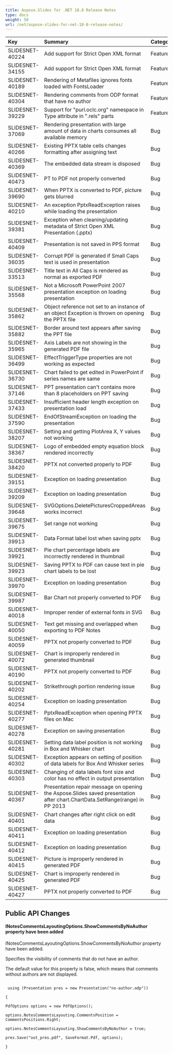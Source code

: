 ```yaml
---
title: Aspose.Slides for .NET 18.8 Release Notes
type: docs
weight: 50
url: /net/aspose-slides-for-net-18-8-release-notes/
---
```


|**Key**|**Summary**|**Category**|
| :- | :- | :- |
|SLIDESNET-40224|Add support for Strict Open XML format|Feature|
|SLIDESNET-34155|Add support for Strict Open XML format|Feature|
|SLIDESNET-40189|Rendering of Metafiles ignores fonts loaded with FontsLoader|Feature|
|SLIDESNET-40304|Rendering comments from ODP format that have no author|Feature|
|SLIDESNET-39229|Support for "purl.oclc.org" namespace in Type attribute in ".rels" parts|Feature|
|SLIDESNET-37069|Rendering presentation with large amount of data in charts consumes all available memory|Bug|
|SLIDESNET-40266|Existing PPTX table cells changes formatting after assigning text|Bug|
|SLIDESNET-40369|The embedded data stream is disposed|Bug|
|SLIDESNET-40473|PT to PDF not properly converted|Bug|
|SLIDESNET-39690|When PPTX is converted to PDF, picture gets blurred|Bug|
|SLIDESNET-40210|An exception PptxReadException raises while loading the presentation|Bug|
|SLIDESNET-39381|Exception when cleaning/updating metadata of Strict Open XML Presentation (.pptx)|Bug|
|SLIDESNET-40409|Presentation is not saved in PPS format|Bug|
|SLIDESNET-36035|Corrupt PDF is generated if Small Caps text is used in presentation|Bug|
|SLIDESNET-33513|Title text in All Caps is rendered as normal as exported PDF|Bug|
|SLIDESNET-35568|Not a Microsoft PowerPoint 2007 presentation exception on loading presentation|Bug|
|SLIDESNET-35862|Object reference not set to an instance of an object Exception is thrown on opening the PPTX file|Bug|
|SLIDESNET-35882|Border around text appears after saving the PPT file|Bug|
|SLIDESNET-35965|Axis Labels are not showing in the generated PDF file|Bug|
|SLIDESNET-36499|EffectTriggerType properties are not working as expected|Bug|
|SLIDESNET-36730|Chart failed to get edited in PowerPoint if series names are same|Bug|
|SLIDESNET-37146|PPT presentation can't contains more than 8 placeholders on PPT saving|Bug|
|SLIDESNET-37433|Insufficient header length exception on presentation load|Bug|
|SLIDESNET-37590|EndOfStreamException on loading the presentation|Bug|
|SLIDESNET-38207|Setting and getting PlotArea X, Y values not working|Bug|
|SLIDESNET-38367|Logo of embedded empty equation block rendered incorrectly|Bug|
|SLIDESNET-38420|PPTX not converted properly to PDF|Bug|
|SLIDESNET-39151|Exception on loading presentation|Bug|
|SLIDESNET-39209|Exception on loading presentation|Bug|
|SLIDESNET-39648|SVGOptions.DeletePicturesCroppedAreas works incorrect|Bug|
|SLIDESNET-39675|Set range not working|Bug|
|SLIDESNET-39913|Data Format label lost when saving pptx|Bug|
|SLIDESNET-39921|Pie chart percentage labels are incorrectly rendered in thumbnail|Bug|
|SLIDESNET-39923|Saving PPTX to PDF can cause text in pie chart labels to be lost|Bug|
|SLIDESNET-39970|Exception on loading presentation|Bug|
|SLIDESNET-39987|Bar Chart not properly converted to PDF|Bug|
|SLIDESNET-40018|Improper render of external fonts in SVG|Bug|
|SLIDESNET-40050|Text get missing and overlapped when exporting to PDF Notes|Bug|
|SLIDESNET-40059|PPTX not properly converted to PDF|Bug|
|SLIDESNET-40072|Chart is improperly rendered in generated thumbnail|Bug|
|SLIDESNET-40190|PPTX not properly converted to PDF|Bug|
|SLIDESNET-40202|Strikethrough portion rendering issue|Bug|
|SLIDESNET-40254|Exception on loading presentation|Bug|
|SLIDESNET-40277|PptxReadException when opening PPTX files on Mac|Bug|
|SLIDESNET-40278|Exception on saving presentation|Bug|
|SLIDESNET-40281|Setting data label position is not working in Box and Whisker chart|Bug|
|SLIDESNET-40302|Exception appears on setting of position of data labels for Box And Whisker series|Bug|
|SLIDESNET-40303|Changing of data labels font size and color has no effect in output presentation|Bug|
|SLIDESNET-40367|Presentation repair message on opening the Aspose.Slides saved presentation after chart.ChartData.SetRange(range) in PP 2013|Bug|
|SLIDESNET-40401|Chart changes after right click on edit data|Bug|
|SLIDESNET-40411|Exception on loading presentation|Bug|
|SLIDESNET-40412|Exception on loading presentation|Bug|
|SLIDESNET-40415|Picture is improperly rendered in generated PDF|Bug|
|SLIDESNET-40425|Chart is improperly rendered in generated PDF|Bug|
|SLIDESNET-40427|PPTX not properly converted to PDF|Bug|
## **Public API Changes**
#### **INotesCommentsLayoutingOptions.ShowCommentsByNoAuthor property have been added**
INotesCommentsLayoutingOptions.ShowCommentsByNoAuthor property have been added.

Specifies the visibility of comments that do not have an author.

The default value for this property is false, which means that comments without authors are not displayed.

```

 using (Presentation pres = new Presentation("no-author.odp"))

{

PdfOptions options = new PdfOptions();

options.NotesCommentsLayouting.CommentsPosition = CommentsPositions.Right;

options.NotesCommentsLayouting.ShowCommentsByNoAuthor = true;

pres.Save("out_pres.pdf", SaveFormat.Pdf, options);

}

```
